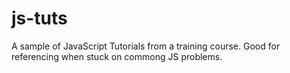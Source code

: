 # js-tuts
 A sample of JavaScript Tutorials from a training course. Good for referencing when stuck on commong JS problems.
